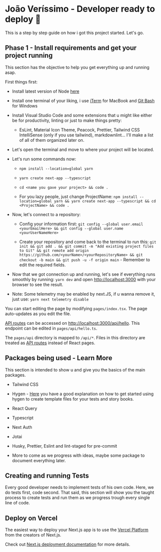 # João Veríssimo - Developer ready to deploy 🚀

This is a step by step guide on how i got this project started. Let's go.

## Phase 1 - Install requirements and get your project running

This section has the objective to help you get everything up and running asap.

First things first:

- Install latest version of Node [here](https://nodejs.org/en/download/)

- Install one terminal of your liking, i use [iTerm](https://iterm2.com/) for MacBook and [Git Bash](https://git-scm.com/downloads) for Windows

- Install Visual Studio Code and some extensions that u might like either be for productivity, linting or just to make things pretty:

  - EsLint, Material Icon Theme, Peacock, Prettier, Tailwind CSS IntelliSense (only if you use tailwind), markdownlint... I'll make a list of all of them organized later on.

- Let's open the terminal and move to where your project will be located.

- Let's run some commands now:

  - `npm install --location=global yarn`

  - `yarn create next-app --typescript`

  - `cd <name you gave your project> && code .`

  - For you lazy people, just change ProjectName: `npm install --location=global yarn && yarn create next-app --typescript && cd <ProjectName> && code .`

- Now, let's connect to a repository:

  - Config your information first: `git config --global user.email <yourEmailHere> && git config --global user.name <yourUserNameHere>`

  - Create your repository and come back to the terminal to run this: `git init && git add . && git commit -m "Add existing project files to Git" && git remote add origin https://github.com/<yourName>/<yourRepositoryName> && git checkout -b main && git push -u -f origin main` - Remember to edit the required fields.

- Now that we got connection up and running, let's see if everything runs smoothly by running: `yarn dev` and open [http://localhost:3000](http://localhost:3000) with your browser to see the result.

- Note: Some telemetry may be enabled by next.JS, if u wanna remove it, just use: `yarn next telemetry disable`

You can start editing the page by modifying `pages/index.tsx`. The page auto-updates as you edit the file.

[API routes](https://nextjs.org/docs/api-routes/introduction) can be accessed on [http://localhost:3000/api/hello](http://localhost:3000/api/hello). This endpoint can be edited in `pages/api/hello.ts`.

The `pages/api` directory is mapped to `/api/*`. Files in this directory are treated as [API routes](https://nextjs.org/docs/api-routes/introduction) instead of React pages.

## Packages being used - Learn More

This section is intended to show u and give you the basics of the main packages.

- Tailwind CSS

- Hygen - [Here](https://prog.world/creating-react-components-with-hygen/) you have a good explanation on how to get started using hygen to create template files for your tests and story books.

- React Query

- Typescript

- Next Auth

- Jotai

- Husky, Prettier, Eslint and lint-staged for pre-commit

- More to come as we progress with ideas, maybe some package to document everything later.

## Creating and running Tests

Every good developer needs to implement tests of his own code. Here, we do tests first, code second.
That said, this section will show you the taught process to create tests and run them as we progress trough every single line of code.

## Deploy on Vercel

The easiest way to deploy your Next.js app is to use the [Vercel Platform](https://vercel.com/new?utm_medium=default-template&filter=next.js&utm_source=create-next-app&utm_campaign=create-next-app-readme) from the creators of Next.js.

Check out [Next.js deployment documentation](https://nextjs.org/docs/deployment) for more details.
